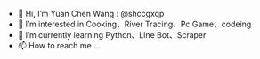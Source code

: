 - 👋 Hi, I’m Yuan Chen Wang : @shccgxqp
- 👀 I’m interested in Cooking、River Tracing、Pc Game、codeing
- 🌱 I’m currently learning Python、Line Bot、Scraper
- 📫 How to reach me ...

<!---
shccgxqp/shccgxqp is a ✨ special ✨ repository because its `README.md` (this file) appears on your GitHub profile.
You can click the Preview link to take a look at your changes.
--->
